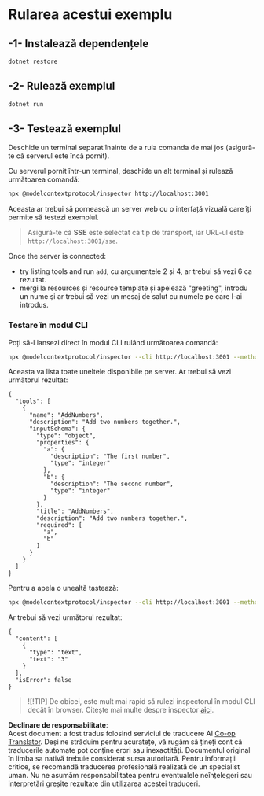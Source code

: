 <!--
CO_OP_TRANSLATOR_METADATA:
{
  "original_hash": "2a58caa6e11faa09470b7f81e6729652",
  "translation_date": "2025-06-18T06:08:16+00:00",
  "source_file": "03-GettingStarted/05-sse-server/solution/dotnet/README.md",
  "language_code": "ro"
}
-->
# Rularea acestui exemplu

## -1- Instalează dependențele

```bash
dotnet restore
```

## -2- Rulează exemplul

```bash
dotnet run
```

## -3- Testează exemplul

Deschide un terminal separat înainte de a rula comanda de mai jos (asigură-te că serverul este încă pornit).

Cu serverul pornit într-un terminal, deschide un alt terminal și rulează următoarea comandă:

```bash
npx @modelcontextprotocol/inspector http://localhost:3001
```

Aceasta ar trebui să pornească un server web cu o interfață vizuală care îți permite să testezi exemplul.

> Asigură-te că **SSE** este selectat ca tip de transport, iar URL-ul este `http://localhost:3001/sse`.

Once the server is connected: 

- try listing tools and run `add`, cu argumentele 2 și 4, ar trebui să vezi 6 ca rezultat.
- mergi la resources și resource template și apelează "greeting", introdu un nume și ar trebui să vezi un mesaj de salut cu numele pe care l-ai introdus.

### Testare în modul CLI

Poți să-l lansezi direct în modul CLI rulând următoarea comandă:

```bash 
npx @modelcontextprotocol/inspector --cli http://localhost:3001 --method tools/list
```

Aceasta va lista toate uneltele disponibile pe server. Ar trebui să vezi următorul rezultat:

```text
{
  "tools": [
    {
      "name": "AddNumbers",
      "description": "Add two numbers together.",
      "inputSchema": {
        "type": "object",
        "properties": {
          "a": {
            "description": "The first number",
            "type": "integer"
          },
          "b": {
            "description": "The second number",
            "type": "integer"
          }
        },
        "title": "AddNumbers",
        "description": "Add two numbers together.",
        "required": [
          "a",
          "b"
        ]
      }
    }
  ]
}
```

Pentru a apela o unealtă tastează:

```bash
npx @modelcontextprotocol/inspector --cli http://localhost:3001 --method tools/call --tool-name AddNumbers --tool-arg a=1 --tool-arg b=2
```

Ar trebui să vezi următorul rezultat:

```text
{
  "content": [
    {
      "type": "text",
      "text": "3"
    }
  ],
  "isError": false
}
```

> ![!TIP]
> De obicei, este mult mai rapid să rulezi inspectorul în modul CLI decât în browser.
> Citește mai multe despre inspector [aici](https://github.com/modelcontextprotocol/inspector).

**Declinare de responsabilitate**:  
Acest document a fost tradus folosind serviciul de traducere AI [Co-op Translator](https://github.com/Azure/co-op-translator). Deși ne străduim pentru acuratețe, vă rugăm să țineți cont că traducerile automate pot conține erori sau inexactități. Documentul original în limba sa nativă trebuie considerat sursa autoritară. Pentru informații critice, se recomandă traducerea profesională realizată de un specialist uman. Nu ne asumăm responsabilitatea pentru eventualele neînțelegeri sau interpretări greșite rezultate din utilizarea acestei traduceri.
